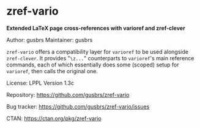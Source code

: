 # zref-vario

**Extended LaTeX page cross-references with varioref and zref-clever**

Author: gusbrs
Maintainer: gusbrs

`zref-vario` offers a compatibility layer for `varioref` to be used alongside
`zref-clever`.  It provides "`\z...`" counterparts to `varioref`'s main
reference commands, each of which essentially does some (scoped) setup for
`varioref`, then calls the original one.

License: LPPL Version 1.3c

Repository: https://github.com/gusbrs/zref-vario

Bug tracker: https://github.com/gusbrs/zref-vario/issues

CTAN: https://ctan.org/pkg/zref-vario
